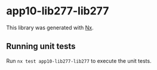# app10-lib277-lib277

This library was generated with [Nx](https://nx.dev).

## Running unit tests

Run `nx test app10-lib277-lib277` to execute the unit tests.
